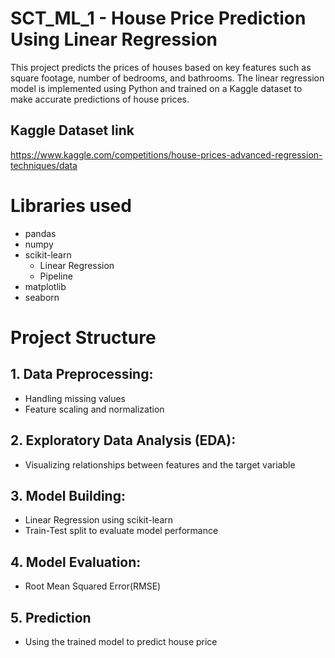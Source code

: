 # SCT_ML_1 - House Price Prediction Using Linear Regression
This project predicts the prices of houses based on key features such as square footage, number of bedrooms, and bathrooms. The linear regression model is implemented using Python and trained on a Kaggle dataset to make accurate predictions of house prices.

## Kaggle Dataset link
https://www.kaggle.com/competitions/house-prices-advanced-regression-techniques/data

# Libraries used
- pandas
- numpy
- scikit-learn
    - Linear Regression
    - Pipeline
- matplotlib
- seaborn
# Project Structure
## 1. Data Preprocessing:
  - Handling missing values
  - Feature scaling and normalization
## 2. Exploratory Data Analysis (EDA):
  - Visualizing relationships between features and the target variable
## 3. Model Building:
  - Linear Regression using scikit-learn
  - Train-Test split to evaluate model performance
## 4. Model Evaluation:
  - Root Mean Squared Error(RMSE)
## 5. Prediction
  - Using the trained model to predict house price
     
    
    




